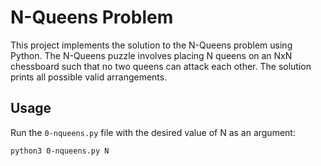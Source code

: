 # N-Queens Problem

This project implements the solution to the N-Queens problem using Python. The N-Queens puzzle involves placing N queens on an NxN chessboard such that no two queens can attack each other. The solution prints all possible valid arrangements.

## Usage
Run the `0-nqueens.py` file with the desired value of N as an argument:
```bash
python3 0-nqueens.py N

